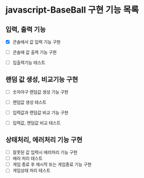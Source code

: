 # javascript-BaseBall 구현 기능 목록
## 입력, 출력 기능
- [x] 콘솔에서 값 입력 기능 구현
- [ ] 콘솔에 값 출력 기능 구현
- [ ] 입출력기능 테스트


## 랜덤 값 생성, 비교기능 구현
- [ ] 숫자야구 랜덤값 생성 기능 구현
- [ ] 랜덤값 생성 테스트
- [ ] 입력값과 랜덤값 비교 기능 구현
- [ ] 입력값, 랜덤값 비교 테스트


## 상태처리, 에러처리 기능 구현 
- [ ] 잘못된 값 입력시 에러처리 기능 구현
- [ ] 에러 처리 테스트
- [ ] 게임 종료 후 재시작 또는 게임종료 기능 구현
- [ ] 게임상태 처리 테스트